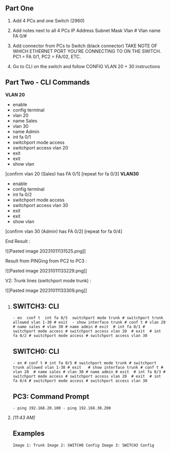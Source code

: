 


## Part One

1. Add 4 PCs and one Switch (2960)

2. Add notes next to all 4 PCs IP Address Subnet Mask Vlan # Vlan name FA 0/#

3. Add connector from PCs to Switch (black connector) TAKE NOTE OF WHICH ETHERNET PORT YOU'RE CONNECTING TO ON THE SWITCH. PC1 = FA 0/1, PC2 = FA/02, ETC.

4. Go to CLI on the switch and follow CONFIG VLAN 20 + 30 instructions

## Part Two - CLI Commands

**VLAN 20**

- enable
- config terminal
- vlan 20
- name Sales
- vlan 30
- name Admin
- int fa 0/1
- switchport mode access
- switchport access vlan 20
- exit
- exit
- show vlan

[confirm vlan 20 (Sales) has FA 0/1] [repeat for fa 0/3] **VLAN30**

- enable
- config terminal
- int fa 0/2
- switchport mode access
- switchport access vlan 30
- exit
- exit
- show vlan

[confirm vlan 30 (Admin) has FA 0/2] [repeat for fa 0/4]




End Result : 


![[Pasted image 20231011131525.png]]




Result from PINGing from PC2 to PC3 : 


![[Pasted image 20231011133229.png]]



V2: Trunk lines (switchport mode trunk) : 


![[Pasted image 20231011133309.png]]


1. ## SWITCH3: CLI
    
    `- en 
	 conf t 
	 int fa 0/5 
	  switchport mode trunk # switchport trunk allowed vlan 1-30 # exit  - show interface trunk # conf t # vlan 20  # name sales # vlan 30 # name admin # exit  # int fa 0/1 # switchport mode access # switchport access vlan 20  # exit  # int fa 0/2 # switchport mode access # switchport access vlan 30`
    
    ## SWITCH0: CLI
    
    `- en # conf t # int fa 0/5 # switchport mode trunk # switchport trunk allowed vlan 1-30 # exit   # show interface trunk # conf t # vlan 20  # name sales # vlan 30 # name admin # exit  # int fa 0/3 # switchport mode access # switchport access vlan 20  # exit  # int fa 0/4 # switchport mode access # switchport access vlan 30`
    
    ## PC3: Command Prompt
    
    `- ping 192.168.20.100 - ping 192.168.30.200`
    
2. _[_11:43 AM_]_
    
    ## Examples
    
    `Image 1: Trunk Image 2: SWITCH0 Config Image 3: SWITCH3 Config`